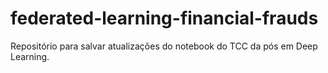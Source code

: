 # federated-learning-financial-frauds

Repositório para salvar atualizações do notebook do TCC da pós em Deep Learning.
